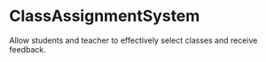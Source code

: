 # ClassAssignmentSystem
Allow students and teacher to effectively select classes and receive feedback.
